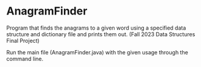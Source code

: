 # AnagramFinder
Program that finds the anagrams to a given word using a specified data structure and dictionary file and prints them out. (Fall 2023 Data Structures Final Project)

Run the main file (AnagramFinder.java) with the given usage through the command line. 
